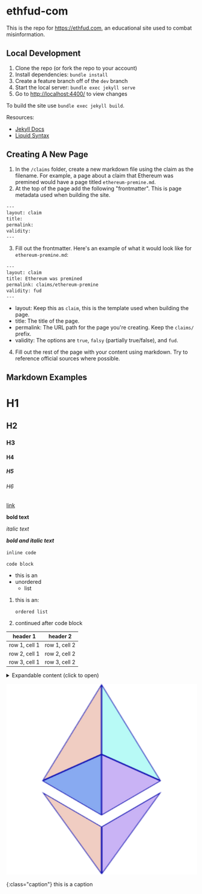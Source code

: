 # ethfud-com

This is the repo for <https://ethfud.com>, an educational site used to combat misinformation.



## Local Development

1. Clone the repo (or fork the repo to your account)
1. Install dependencies: `bundle install`
1. Create a feature branch off of the `dev` branch
1. Start the local server: `bundle exec jekyll serve`
1. Go to <http://localhost:4400/> to view changes

To build the site use `bundle exec jekyll build`.

Resources:

- [Jekyll Docs](https://jekyllrb.com/docs/)
- [Liquid Syntax](https://shopify.github.io/liquid/basics/introduction/)



## Creating A New Page

1. In the `/claims` folder, create a new markdown file using the claim as the filename. For example, a page about a claim that Ethereum was premined would have a page titled `ethereum-premine.md`.
2. At the top of the page add the following "frontmatter". This is page metadata used when building the site.
  ```
  ---
  layout: claim
  title: 
  permalink: 
  validity: 
  ---
  ```
3. Fill out the frontmatter. Here's an example of what it would look like for `ethereum-premine.md`:
  ```
  ---
  layout: claim
  title: Ethereum was premined
  permalink: claims/ethereum-premine
  validity: fud
  ---
  ```
  - layout: Keep this as `claim`, this is the template used when building the page.
  - title: The title of the page.
  - permalink: The URL path for the page you're creating. Keep the `claims/` prefix.
  - validity: The options are `true`, `falsy` (partially true/false), and `fud`.
4. Fill out the rest of the page with your content using markdown. Try to reference official sources where possible.



## Markdown Examples

# H1

## H2

### H3

#### H4

##### H5

###### H6

[link](/t/test/)

**bold text**

*italic text*

__*bold and italic text*__

`inline code`

```
code block
```

- this is an
- unordered
    - list

1. this is an:
    ```
    ordered list
    ```
1. continued after code block

header 1      | header 2
--------------|--------------
row 1, cell 1 | row 1, cell 2
row 2, cell 1 | row 2, cell 2
row 3, cell 1 | row 3, cell 2

<details markdown="1">
  <summary>Expandable content (click to open)</summary>
  Peek a boo!

  - I
    - see
      - you
</details>

![](/assets/img/logo.png)

{:class="caption"}
this is a caption

